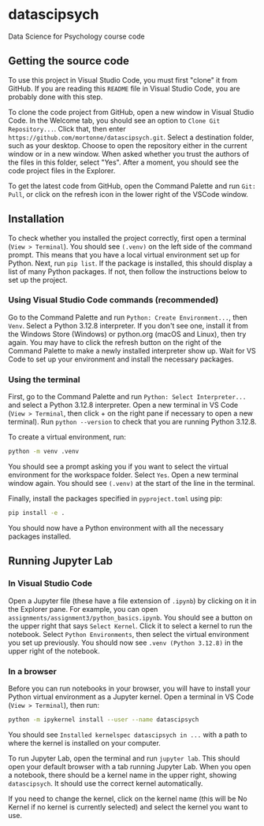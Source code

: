 # datascipsych
Data Science for Psychology course code

## Getting the source code

To use this project in Visual Studio Code, you must first "clone" it from GitHub. If you are reading this `README` file in Visual Studio Code, you are probably done with this step.

To clone the code project from GitHub, open a new window in Visual Studio Code. In the Welcome tab, you should see an option to `Clone Git Repository...`. Click that, then enter `https://github.com/mortonne/datascipsych.git`. Select a destination folder, such as your desktop. Choose to open the repository either in the current window or in a new window. When asked whether you trust the authors of the files in this folder, select "Yes". After a moment, you should see the code project files in the Explorer.

To get the latest code from GitHub, open the Command Palette and run `Git: Pull`, or click on the refresh icon in the lower right of the VSCode window.

## Installation

To check whether you installed the project correctly, first open a terminal (`View > Terminal`). You should see `(.venv)` on the left side of the command prompt. This means that you have a local virtual environment set up for Python. Next, run `pip list`. If the package is installed, this should display a list of many Python packages. If not, then follow the instructions below to set up the project.

### Using Visual Studio Code commands (recommended)

Go to the Command Palette and run `Python: Create Environment...`, then `Venv`. Select a Python 3.12.8 interpreter.  If you don't see one, install it from the Windows Store (Windows) or python.org (macOS and Linux), then try again. You may have to click the refresh button on the right of the Command Palette to make a newly installed interpreter show up. Wait for VS Code to set up your environment and install the necessary packages.

### Using the terminal

First, go to the Command Palette and run `Python: Select Interpreter...` and select a Python 3.12.8 interpreter. Open a new terminal in VS Code (`View > Terminal`, then click + on the right pane if necessary to open a new terminal). Run `python --version` to check that you are running Python 3.12.8.

To create a virtual environment, run:

```bash
python -m venv .venv
```

You should see a prompt asking you if you want to select the virtual environment for the workspace folder.  Select `Yes`. Open a new terminal window again. You should see `(.venv)` at the start of the line in the terminal.

Finally, install the packages specified in `pyproject.toml` using pip:

```bash
pip install -e .
```

You should now have a Python environment with all the necessary packages installed.

## Running Jupyter Lab

### In Visual Studio Code

Open a Jupyter file (these have a file extension of `.ipynb`) by clicking on it in the Explorer pane.  For example, you can open `assignments/assignment3/python_basics.ipynb`. You should see a button on the upper right that says `Select Kernel`. Click it to select a kernel to run the notebook. Select `Python Environments`, then select the virtual environment you set up previously. You should now see `.venv (Python 3.12.8)` in the upper right of the notebook.

### In a browser

Before you can run notebooks in your browser, you will have to install your Python virtual environment as a Jupyter kernel. Open a terminal in VS Code (`View > Terminal`), then run:

```bash
python -m ipykernel install --user --name datascipsych
```

You should see `Installed kernelspec datascipsych in ...` with a path to where the kernel is installed on your computer.

To run Jupyter Lab, open the terminal and run `jupyter lab`. This should open your default browser with a tab running Jupyter Lab. When you open a notebook, there should be a kernel name in the upper right, showing `datascipsych`. It should use the correct kernel automatically.

If you need to change the kernel, click on the kernel name (this will be No Kernel if no kernel is currently selected) and select the kernel you want to use.
